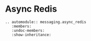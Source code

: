 # Async Redis

```{eval-rst}
.. automodule:: messaging.async_redis
   :members:
   :undoc-members:
   :show-inheritance:
```
